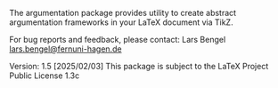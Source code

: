 The argumentation package provides utility to create abstract argumentation frameworks in your LaTeX document via TikZ.


For bug reports and feedback, please contact:
Lars Bengel <lars.bengel@fernuni-hagen.de>

Version: 1.5 [2025/02/03]
This package is subject to the LaTeX Project Public License 1.3c